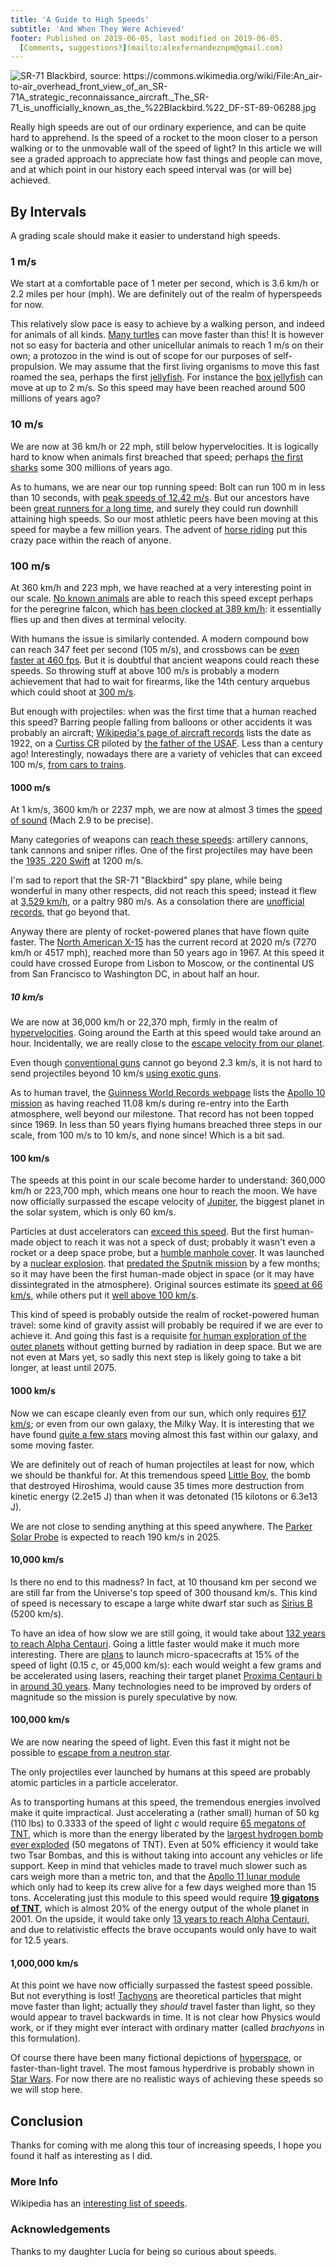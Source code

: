 ```yaml
---
title: 'A Guide to High Speeds'
subtitle: 'And When They Were Achieved'
footer: Published on 2019-06-05, last modified on 2019-06-05.
  [Comments, suggestions?](mailto:alexfernandeznpm@gmail.com)
---
```


![](pics/high-speeds-sr71-blackbird.jpg "SR-71 Blackbird, source: https://commons.wikimedia.org/wiki/File:An_air-to-air_overhead_front_view_of_an_SR-71A_strategic_reconnaissance_aircraft._The_SR-71_is_unofficially_known_as_the_%22Blackbird.%22_DF-ST-89-06288.jpg")

Really high speeds are out of our ordinary experience,
and can be quite hard to apprehend.
Is the speed of a rocket to the moon closer to a person walking or to the unmovable wall of the speed of light?
In this article we will see a graded approach to appreciate how fast things and people can move,
and at which point in our history each speed interval was (or will be) achieved.

## By Intervals

A grading scale should make it easier to understand high speeds.

### 1 m/s

We start at a comfortable pace of 1 meter per second,
which is 3.6 km/h or 2.2 miles per hour (mph).
We are definitely out of the realm of hyperspeeds for now.

This relatively slow pace is easy to achieve by a walking person,
and indeed for animals of all kinds.
[Many turtles](https://hypertextbook.com/facts/1999/RachelShweky.shtml)
can move faster than this!
It is however not so easy for bacteria and other unicellular animals
to reach 1 m/s on their own;
a protozoo in the wind is out of scope for our purposes of self-propulsion.
We may assume that the first living organisms to move this fast roamed the sea,
perhaps the first [jellyfish](https://en.wikipedia.org/wiki/Jellyfish).
For instance the [box jellyfish](https://en.wikipedia.org/wiki/Box_jellyfish)
can move at up to 2 m/s.
So this speed may have been reached around 500 millions of years ago?

### 10 m/s

We are now at 36 km/h or 22 mph,
still below hypervelocities.
It is logically hard to know when animals first breached that speed;
perhaps [the first sharks](https://en.wikipedia.org/wiki/Cladoselache)
some 300 millions of years ago.

As to humans,
we are near our top running speed:
Bolt can run 100 m in less than 10 seconds,
with [peak speeds of 12.42 m/s](https://www.topendsports.com/resources/records/speed.htm).
But our ancestors have been [great runners for a long time](https://archive.unews.utah.edu/news_releases/how-running-made-us-human/),
and surely they could run downhill attaining high speeds.
So our most athletic peers have been moving at this speed for maybe a few million years.
The advent of [horse riding](https://sportsaspire.com/history-of-horseback-riding)
put this crazy pace within the reach of anyone.

### 100 m/s

At 360 km/h and 223 mph,
we have reached at a very interesting point in our scale.
[No known animals](https://en.wikipedia.org/wiki/Fastest_animals) are able to reach this speed
except perhaps for the peregrine falcon,
which [has been clocked at 389 km/h](https://www.airspacemag.com/flight-today/falling-with-the-falcon-7491768/):
it essentially flies up and then dives at terminal velocity.

With humans the issue is similarly contended.
A modern compound bow can reach 347 feet per second (105 m/s),
and crossbows can be [even faster at 460 fps](https://pickabow.com/fastest-crossbow/).
But it is doubtful that ancient weapons could reach these speeds.
So throwing stuff at above 100 m/s is probably a modern achievement
that had to wait for firearms,
like the 14th century arquebus which could shoot at
[300 m/s](http://www.rapidoyfacil.es/wiki/otras_reglas_para_ryf/equipo/armas_de_fuego_antiguas).

But enough with projectiles: when was the first time that a human reached this speed?
Barring people falling from balloons or other accidents it was probably an aircraft;
[Wikipedia's page of aircraft records](https://en.wikipedia.org/wiki/Aircraft_records)
lists the date as 1922, on a [Curtiss CR](https://en.wikipedia.org/wiki/Curtiss_CR)
piloted by [the father of the USAF](https://en.wikipedia.org/wiki/Billy_Mitchell).
Less than a century ago!
Interestingly, nowadays there are a variety of vehicles that can exceed 100 m/s,
[from cars to trains](https://en.wikipedia.org/wiki/List_of_vehicle_speed_records).

#### 1000 m/s

At 1 km/s, 3600 km/h or 2237 mph,
we are now at almost 3 times the [speed of sound](https://en.wikipedia.org/wiki/Speed_of_sound)
(Mach 2.9 to be precise).

Many categories of weapons can
[reach these speeds](https://en.wikipedia.org/wiki/Muzzle_velocity#Categories_of_velocity):
artillery cannons, tank cannons and sniper rifles.
One of the first projectiles may have been
the [1935 .220 Swift](https://en.wikipedia.org/wiki/.220_Swift) at 1200 m/s.

I'm sad to report that the SR-71 "Blackbird" spy plane,
while being wonderful in many other respects,
did not reach this speed;
instead it flew at [3,529 km/h](https://records.fai.org/record/8865),
or a paltry 980 m/s.
As a consolation there are [unofficial records](https://en.wikipedia.org/wiki/Lockheed_SR-71_Blackbird#Records),
that go beyond that.

Anyway there are plenty of rocket-powered planes that have flown quite faster.
The [North American X-15](https://en.wikipedia.org/wiki/North_American_X-15)
has the current record at 2020 m/s (7270 km/h or 4517 mph),
reached more than 50 years ago in 1967.
At this speed it could have crossed Europe from Lisbon to Moscow,
or the continental US from San Francisco to Washington DC,
in about half an hour.

##### 10 km/s

We are now at 36,000 km/h or 22,370 mph, firmly in the realm of
[hypervelocities](https://en.wikipedia.org/wiki/Hypervelocity).
Going around the Earth at this speed would take around an hour.
Incidentally, we are really close to the
[escape velocity from our planet](https://en.wikipedia.org/wiki/Escape_velocity).

Even though [conventional guns](https://en.wikipedia.org/wiki/Muzzle_velocity#Projectile_velocity)
cannot go beyond 2.3 km/s,
it is not hard to send projectiles beyond 10 km/s
[using exotic guns](https://www.nytimes.com/1994/03/22/science/fastest-gun-on-earth-goals-go-beyond-planet.html).

As to human travel,
the [Guinness World Records webpage](https://www.guinnessworldrecords.com/products/books/superlatives/fastest) lists
the [Apollo 10 mission](https://en.wikipedia.org/wiki/Apollo_10)
as having reached 11.08 km/s during re-entry into the Earth atmosphere,
well beyond our milestone.
That record has not been topped since 1969.
In less than 50 years flying humans breached three steps in our scale,
from 100 m/s to 10 km/s, and none since!
Which is a bit sad.

#### 100 km/s

The speeds at this point in our scale become harder to understand:
360,000 km/h or 223,700 mph,
which means one hour to reach the moon.
We have now officially surpassed the escape velocity of
[Jupiter](https://en.wikipedia.org/wiki/Jupiter),
the biggest planet in the solar system,
which is only 60 km/s.

Particles at dust accelerators can [exceed this speed](https://www.hou.usra.edu/meetings/lpsc2016/pdf/1653.pdf).
But the first human-made object to reach it was not a speck of dust;
probably it wasn't even a rocket or a deep space probe, but a
[humble manhole cover](https://professionalparanoid.wordpress.com/the-fastest-man-made-object-ever-a-nuclear-powered-manhole-cover-true/).
It was launched by a [nuclear explosion](https://en.wikipedia.org/wiki/Operation_Plumbbob#Propulsion_of_steel_plate_cap).
that [predated the Sputnik mission](http://nuclearweaponarchive.org/Usa/Tests/Plumbob.html) by a few months;
so it may have been the first human-made object in space (or it may have dissintegrated in the atmosphere).
Original sources estimate its [speed at 66 km/s](http://nuclearweaponarchive.org/Usa/Tests/Brownlee.html),
while others put it [well above 100 km/s](https://www.businessinsider.com/fastest-object-robert-brownlee-2016-2?IR=T#brownlee-replicated-the-first-experiment-but-the-column-inpascal-bwas-deeper-at500-feet-deep-they-also-recorded-the-experiment-with-a-camera-that-shot1-frame-per-millisecondon-august-27-1957-the-manhole-cover-cap-flew-off-the-column-with-the-force-of-the-nuclear-explosionthe-iron-cover-was-only-partially-visible-in-one-frame-brownlee-said-10).

This kind of speed is probably outside the realm of rocket-powered human travel:
some kind of gravity assist will probably be required if we are ever to achieve it.
And going this fast is a requisite
[for human exploration of the outer planets](https://www.centauri-dreams.org/2010/06/03/manned-missions-to-the-outer-system/)
without getting burned by radiation in deep space.
But we are not even at Mars yet,
so sadly this next step is likely going to take a bit longer,
at least until 2075.

#### 1000 km/s

Now we can escape cleanly even from our sun,
which only requires [617 km/s](https://en.wikipedia.org/wiki/Escape_velocity#List_of_escape_velocities);
or even from our own galaxy, the Milky Way.
It is interesting that we have found
[quite a few stars](https://www.centauri-dreams.org/2014/01/10/stars-at-galactic-escape-velocity/)
moving almost this fast within our galaxy,
and some moving faster.

We are definitely out of reach of human projectiles at least for now,
which we should be thankful for.
At this tremendous speed [Little Boy](https://en.wikipedia.org/wiki/Little_Boy),
the bomb that destroyed Hiroshima,
would cause 35 times more destruction from kinetic energy (2.2e15 J)
than when it was detonated (15 kilotons or 6.3e13 J).

We are not close to sending anything at this speed anywhere.
The [Parker Solar Probe](https://en.wikipedia.org/wiki/Parker_Solar_Probe)
is expected to reach 190 km/s in 2025.

#### 10,000 km/s

Is there no end to this madness?
In fact, at 10 thousand km per second we are still far from the Universe's top speed of 300 thousand km/s.
This kind of speed is necessary to escape a large white dwarf star
such as [Sirius B](http://www.astronoo.com/en/articles/escape-velocity.html) (5200 km/s).

To have an idea of how slow we are still going,
it would take about [132 years to reach Alpha Centauri](https://www.wolframalpha.com/input/?i=time+to+travel+distance+to+Alpha+Centauri+at+10000+km%2Fs).
Going a little faster would make it much more interesting.
There are [plans](https://en.wikipedia.org/wiki/Breakthrough_Starshot)
to launch micro-spacecrafts at 15% of the speed of light (0.15 _c_, or 45,000 km/s):
each would weight a few grams and be accelerated using lasers,
reaching their target planet [Proxima Centauri b](https://en.wikipedia.org/wiki/Proxima_Centauri_b)
in [around 30 years](https://www.wolframalpha.com/input/?i=time+to+travel+4.2+light+years+at+45000+km%2Fs+in+years).
Many technologies need to be improved by orders of magnitude
so the mission is purely speculative by now.


#### 100,000 km/s

We are now nearing the speed of light.
Even this fast it might not be possible to
[escape from a neutron star](https://en.wikipedia.org/wiki/Neutron_star#Formation).

The only projectiles ever launched by humans at this speed
are probably atomic particles in a particle accelerator.

As to transporting humans at this speed,
the tremendous energies involved make it quite impractical.
Just accelerating a (rather small) human of 50 kg (110 lbs)
to 0.3333 of the speed of light _c_ would require
[65 megatons of TNT](https://www.wolframalpha.com/input/?i=relativistic+kinetic+energy+calculator&assumption=%7B%22FS%22%7D+-%3E+%7B%7B%22KineticEnergyRelativistic%22,+%22K%22%7D,+%7B%22KineticEnergyRelativistic%22,+%22m%22%7D,+%7B%22KineticEnergyRelativistic%22,+%22v%22%7D%7D&assumption=%7B%22F%22,+%22KineticEnergyRelativistic%22,+%22m%22%7D+-%3E%2250+kg%22&assumption=%7B%22F%22,+%22KineticEnergyRelativistic%22,+%22v%22%7D+-%3E%220.3333+c%22),
which is more than the energy liberated by the
[largest hydrogen bomb ever exploded](https://en.wikipedia.org/wiki/Tsar_Bomba)
(50 megatons of TNT).
Even at 50% efficiency it would take two Tsar Bombas,
and this is without taking into account any vehicles or life support.
Keep in mind that vehicles made to travel much slower such as cars
weigh more than a metric ton,
and that the [Apollo 11 lunar module](https://nssdc.gsfc.nasa.gov/nmc/spacecraft/display.action?id=1969-059C)
which only had to keep its crew alive for a few days weighed more than 15 tons.
Accelerating just this module to this speed would require
[**19 gigatons of TNT**](https://www.wolframalpha.com/input/?i=8.176%C3%9710%5E19+joules&lk=1&assumption=%22ClashPrefs%22+-%3E+%22%22),
which is almost 20% of the energy output of the whole planet in 2001.
On the upside, it would take only [13 years to reach Alpha Centauri](https://www.wolframalpha.com/input/?i=time+to+reach+alpha+centauri+at+100000+km%2Fs),
and due to relativistic effects the brave occupants would only have to wait for 12.5 years.

#### 1,000,000 km/s

At this point we have now officially surpassed the fastest speed possible.
But not everything is lost!
[Tachyons](https://en.wikipedia.org/wiki/Tachyon)
are theoretical particles that might move faster than light;
actually they _should_ travel faster than light,
so they would appear to travel backwards in time.
It is not clear how Physics would work,
or if they might ever interact with ordinary matter
(called _brachyons_ in this formulation).

Of course there have been many fictional depictions of
[hyperspace](https://en.wikipedia.org/wiki/Hyperspace),
or faster-than-light travel.
The most famous hyperdrive is probably shown in [Star Wars](https://starwars.fandom.com/wiki/Hyperspace).
For now there are no realistic ways of achieving these speeds so we will stop here.

## Conclusion

Thanks for coming with me along this tour of increasing speeds,
I hope you found it half as interesting as I did.

### More Info

Wikipedia has an
[interesting list of speeds](https://en.wikipedia.org/wiki/Orders_of_magnitude_(speed)).

### Acknowledgements

Thanks to my daughter Lucía for being so curious about speeds.

